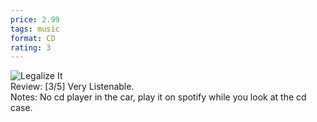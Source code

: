 ```yaml
---
price: 2.99
tags: music
format: CD
rating: 3
---
```

![Legalize It](https://drive.google.com/uc?id=1PMOVo_v-OtbeYY3P5tzvZc1bNRHUwRcO) 
<br>
Review: [3/5] Very Listenable.   
Notes: No cd player in the car, play it on spotify while you look at the cd case.